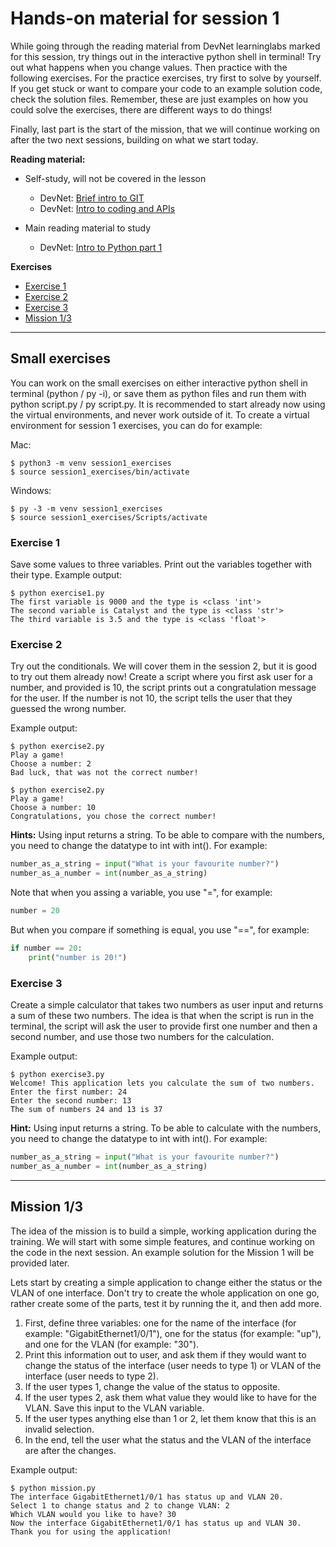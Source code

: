 # Hands-on material for session 1
While going through the reading material from DevNet learninglabs marked for this session, try things out in the interactive python shell in terminal! Try out what happens when you change values. Then practice with the following exercises. For the practice exercises, try first to solve by yourself. If you get stuck or want to compare your code to an example solution code, check the solution files. Remember, these are just examples on how you could solve the exercises, there are different ways to do things!

Finally, last part is the start of the mission, that we will continue working on after the two next sessions, building on what we start today.

**Reading material:**
- Self-study, will not be covered in the lesson
  - DevNet: [Brief intro to GIT](https://developer.cisco.com/learning/modules/programming-fundamentals/git-basic-workflows/step/1)
  - DevNet: [Intro to coding and APIs](https://developer.cisco.com/learning/devnet-express/dnav4-track/intro-python/intro-coding-and-apis/step/1)

- Main reading material to study
  - DevNet: [Intro to Python part 1](https://developer.cisco.com/learning/modules/programming-fundamentals/intro-python-part1/step/1)

**Exercises**
- [Exercise 1](#exercise-1)
- [Exercise 2](#exercise-2)
- [Exercise 3](#exercise-3)
- [Mission 1/3](#mission-13)

---

## Small exercises

You can work on the small exercises on either interactive python shell in terminal (python / py -i), or save them as python files and run them with python script.py / py script.py.
It is recommended to start already now using the virtual environments, and never work outside of it. To create a virtual environment for session 1 exercises, you can do for example:

Mac:
```
$ python3 -m venv session1_exercises 
$ source session1_exercises/bin/activate

```
Windows:
```
$ py -3 -m venv session1_exercises 
$ source session1_exercises/Scripts/activate

```


### Exercise 1

Save some values to three variables. Print out the variables together with their type.
Example output:
```
$ python exercise1.py
The first variable is 9000 and the type is <class 'int'>
The second variable is Catalyst and the type is <class 'str'>
The third variable is 3.5 and the type is <class 'float'>
```


### Exercise 2

Try out the conditionals. We will cover them in the session 2, but it is good to try out them already now!
Create a script where you first ask user for a number, and provided is 10, the script prints out a congratulation message for the user. If the number is not 10, the script tells the user that they guessed the wrong number.

Example output:
```
$ python exercise2.py
Play a game!
Choose a number: 2
Bad luck, that was not the correct number!
```

```
$ python exercise2.py
Play a game!
Choose a number: 10
Congratulations, you chose the correct number!
```

**Hints:**
Using input returns a string. To be able to compare with the numbers, you need to change the datatype to int with int(). For example:
```python
number_as_a_string = input("What is your favourite number?")
number_as_a_number = int(number_as_a_string)
```

Note that when you assing a variable, you use "=", for example:
```python
number = 20
```
But when you compare if something is equal, you use "==", for example:
```python
if number == 20:
    print("number is 20!")
```


### Exercise 3
Create a simple calculator that takes two numbers as user input and returns a sum of these two numbers. The idea is that when the script is run in the terminal, the script will ask the user to provide first one number and then a second number, and use those two numbers for the calculation.

Example output:
```
$ python exercise3.py
Welcome! This application lets you calculate the sum of two numbers.
Enter the first number: 24
Enter the second number: 13
The sum of numbers 24 and 13 is 37
```

**Hint:**
Using input returns a string. To be able to calculate with the numbers, you need to change the datatype to int with int(). For example:
```python
number_as_a_string = input("What is your favourite number?")
number_as_a_number = int(number_as_a_string)
```

---

## Mission 1/3

The idea of the mission is to build a simple, working application during the training. We will start with some simple features, and continue working on the code in the next session. An example solution for the Mission 1 will be provided later.

Lets start by creating a simple application to change either the status or the VLAN of one interface. Don't try to create the whole application on one go, rather create some of the parts, test it by running the it, and then add more.

1. First, define three variables: one for the name of the interface (for example: "GigabitEthernet1/0/1"), one for the status (for example: "up"), and one for the VLAN (for example: "30").
2. Print this information out to user, and ask them if they would want to change the status of the interface (user needs to type 1) or VLAN of the interface (user needs to type 2).
3. If the user types 1, change the value of the status to opposite.
4. If the user types 2, ask them what value they would like to have for the VLAN. Save this input to the VLAN variable.
5. If the user types anything else than 1 or 2, let them know that this is an invalid selection.
6. In the end, tell the user what the status and the VLAN of the interface are after the changes.

Example output:
```
$ python mission.py
The interface GigabitEthernet1/0/1 has status up and VLAN 20.
Select 1 to change status and 2 to change VLAN: 2
Which VLAN would you like to have? 30
Now the interface GigabitEthernet1/0/1 has status up and VLAN 30.
Thank you for using the application!
```
